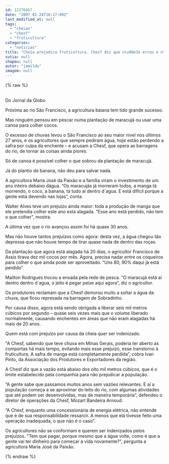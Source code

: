 ```yaml
---
id: 12376667
date: "2007-02-24T16:17:00Z"
last_modified_at: null
tags:
  - "cheias"
  - "chesf"
  - "fruticultura"
categories:
  - "noticias"
title: "Cheia prejudica fruticultura. Chesf diz que n\u00e3o errou e n\u00e3o tem que ressarcir ningu\u00e9m"
sutia: null
chapeu: null
autor: "jamildo"
imagem: null
---
```

{% raw %}
<p><br />Do Jornal da Globo</p>
<p>Pr&oacute;xima ao rio S&atilde;o Francisco, a agricultura baiana tem tido grande sucesso.</p>
<p>Mas ningu&eacute;m pensou em pescar numa planta&ccedil;&atilde;o de maracuj&aacute; ou usar uma canoa para colher cocos.</p>
<p>O excesso de chuvas levou o S&atilde;o Francisco ao seu maior n&iacute;vel nos &uacute;ltimos 27 anos, e os agricultores que sempre pediram &aacute;gua, hoje est&atilde;o perdendo a safra por culpa da enchente &ndash; e acusam a Chesf, que opera as barragens do rio, de tornar as coisas ainda piores.</p>
<p>S&oacute; de canoa &eacute; poss&iacute;vel colher o que sobrou da planta&ccedil;&atilde;o de maracuj&aacute;.</p>
<p>J&aacute; do plantio de banana, n&atilde;o deu para salvar nada.</p>
<p>A agricultora Maria Jos&eacute; da Paix&atilde;o e a fam&iacute;lia viram o investimento de um ano inteiro debaixo d&aacute;gua. &ldquo;Os maracuj&aacute;s j&aacute; morreram todos, a manga t&aacute; morrendo, o coco, a banana, t&aacute; tudo a&iacute; dentro d&acute;agua. E est&aacute; dif&iacute;cil porque a gente est&aacute; devendo nas lojas&rdquo;, conta.</p>
<p>Walter Alves teve um preju&iacute;zo ainda maior: toda a produ&ccedil;&atilde;o de manga que ele pretendia colher este ano est&aacute; alagada. &ldquo;Esse ano est&aacute; perdido, n&atilde;o tem o que colher", mostra.</p>
<p>A &uacute;ltima vez que o rio avan&ccedil;ou assim foi h&aacute; quase 30 anos.</p>
<p>Mas n&atilde;o houve tantos preju&iacute;zos como agora: desta vez, a &aacute;gua chegou t&atilde;o depressa que n&atilde;o houve tempo de tirar quase nada de dentro das ro&ccedil;as.</p>
<p>Da planta&ccedil;&atilde;o que agora est&aacute; alagada h&aacute; 20 dias, o agricultor Francisco de Assis tirava dez mil cocos por m&ecirc;s. Agora, precisa nadar entre os coqueiros para colher o que ainda pode ser aproveitado. &ldquo;Uns 80, 90% daqui j&aacute; est&aacute; perdido&rdquo;.</p>
<p>Ma&iacute;lton Rodrigues trocou a enxada pela rede de pesca. &ldquo;O maracuj&aacute; est&aacute; a&iacute; dentro dentro d&acute;agua, o jeito &eacute; pegar peixe aqui agora&rdquo;, diz o agricultor.</p>
<p>Os produtores reclamam que a Chesf demorou muito a soltar a &aacute;gua da chuva, que ficou represada na barragem de Sobradinho.</p>
<p>Por causa disso, agora est&aacute; sendo obrigada a liberar seis mil metros c&uacute;bicos por segundo &ndash; quase seis vezes mais que o volume liberado normalmente, causando enchentes em &aacute;reas que n&atilde;o eram alagadas h&aacute; mais de 20 anos.</p>
<p>Quem est&aacute; com preju&iacute;zo por causa da cheia quer ser indenizado.</p>
<p>"A Chesf, sabendo que teve chuva em Minas Gerais, poderia ter aberto as comportas h&aacute; mais tempo, evitando mais esse preju&iacute;zo, esse transtorno &agrave; fruticultura. A safra de manga est&aacute; completamente perdida&rdquo;, cobra Ivan Pinto, da Associa&ccedil;&atilde;o dos Produtores e Exportadores da regi&atilde;o.</p>
<p>A Chesf diz que a vaz&atilde;o est&aacute; abaixo dos oito mil metros c&uacute;bicos, que &eacute; o limite estabelecido pela companhia para n&atilde;o prejudicar a popula&ccedil;&atilde;o.</p>
<p>&ldquo;A gente sabe que passamos muitos anos sem vaz&otilde;es relevantes. E a&iacute; a popula&ccedil;&atilde;o come&ccedil;a a se aproximar do leito do rio, com algumas atividades que at&eacute; podem ser desenvolvidas, mas de maneira tempor&aacute;ria&rdquo;, defendeu o diretor de opera&ccedil;&otilde;es da Chesf, Mozart Bandeira Arnoud.</p>
<p>&ldquo;A Chesf, enquanto uma concession&aacute;ria de energia el&eacute;trica, n&atilde;o entende que &eacute; de sua responsabilidade ressarcir. A menos que ela tivesse feito uma opera&ccedil;&atilde;o inadequada, o que n&atilde;o &eacute; o caso&rdquo;.</p>
<p>Os agricultores n&atilde;o se conformam e querem ser indenizados pelos preju&iacute;zos. "Tem que pagar, porque mesmo que a &aacute;gua volte, como &eacute; que a gente vai ter dinheiro para come&ccedil;ar a vida novamente?", pergunta a agricultora Maria Jos&eacute; da Paix&atilde;o.</p>
{% endraw %}